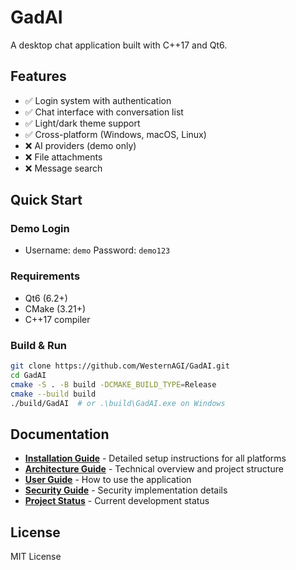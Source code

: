# GadAI

A desktop chat application built with C++17 and Qt6.

## Features
- ✅ Login system with authentication
- ✅ Chat interface with conversation list
- ✅ Light/dark theme support
- ✅ Cross-platform (Windows, macOS, Linux)
- ❌ AI providers (demo only)
- ❌ File attachments
- ❌ Message search

## Quick Start

### Demo Login
- Username: `demo` Password: `demo123`

### Requirements
- Qt6 (6.2+)
- CMake (3.21+)
- C++17 compiler

### Build & Run
```bash
git clone https://github.com/WesternAGI/GadAI.git
cd GadAI
cmake -S . -B build -DCMAKE_BUILD_TYPE=Release
cmake --build build
./build/GadAI  # or .\build\GadAI.exe on Windows
```

## Documentation

- **[Installation Guide](docs/INSTALLATION.md)** - Detailed setup instructions for all platforms
- **[Architecture Guide](docs/ARCHITECTURE.md)** - Technical overview and project structure
- **[User Guide](docs/USER_GUIDE.md)** - How to use the application
- **[Security Guide](docs/SECURITY.md)** - Security implementation details
- **[Project Status](docs/PROJECT_STATUS.md)** - Current development status

## License
MIT License
